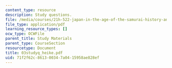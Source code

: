 ```yaml
---
content_type: resource
description: Study questions.
file: /media/courses/21h-522-japan-in-the-age-of-the-samurai-history-and-film-fall-2006/71f2f62c861300347a0415958ae828ef_03studyq_heike.pdf
file_type: application/pdf
learning_resource_types: []
ocw_type: OCWFile
parent_title: Study Materials
parent_type: CourseSection
resourcetype: Document
title: 03studyq_heike.pdf
uid: 71f2f62c-8613-0034-7a04-15958ae828ef
---
```

